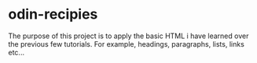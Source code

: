 # odin-recipies
The purpose of this project is to apply the basic HTML i have learned over the previous few tutorials. 
For example, headings, paragraphs, lists, links etc...

